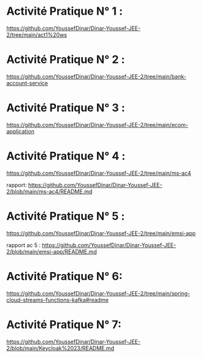 # Activité Pratique N° 1 : 
https://github.com/YoussefDinar/Dinar-Youssef-JEE-2/tree/main/act1%20ws

# Activité Pratique N° 2 :
https://github.com/YoussefDinar/Dinar-Youssef-JEE-2/tree/main/bank-account-service

# Activité Pratique N° 3 :
https://github.com/YoussefDinar/Dinar-Youssef-JEE-2/tree/main/ecom-application

# Activité Pratique N° 4   :
https://github.com/YoussefDinar/Dinar-Youssef-JEE-2/tree/main/ms-ac4

rapport: https://github.com/YoussefDinar/Dinar-Youssef-JEE-2/blob/main/ms-ac4/README.md

# Activité Pratique N° 5 :
https://github.com/YoussefDinar/Dinar-Youssef-JEE-2/tree/main/emsi-app

rapport ac 5 : https://github.com/YoussefDinar/Dinar-Youssef-JEE-2/blob/main/emsi-app/README.md

# Activité Pratique N° 6:

https://github.com/YoussefDinar/Dinar-Youssef-JEE-2/tree/main/spring-cloud-streams-functions-kafka#readme


# Activité Pratique N° 7:

https://github.com/YoussefDinar/Dinar-Youssef-JEE-2/blob/main/Keycloak%2023/README.md
